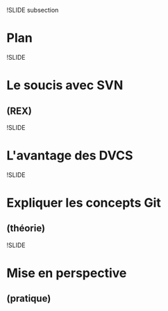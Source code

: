 !SLIDE subsection

# Plan

!SLIDE

# Le soucis avec SVN
## (REX)

!SLIDE

# L&#39;avantage des DVCS

!SLIDE
# Expliquer les concepts Git
## (théorie)

!SLIDE

# Mise en perspective
## (pratique)
